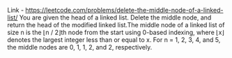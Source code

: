 Link - https://leetcode.com/problems/delete-the-middle-node-of-a-linked-list/
You are given the head of a linked list. Delete the middle node, and return the head of the modified linked list.The middle node of a linked list of size n is the ⌊n / 2⌋th node from the start using 0-based indexing, where ⌊x⌋ denotes the largest integer less than or equal to x.
For n = 1, 2, 3, 4, and 5, the middle nodes are 0, 1, 1, 2, and 2, respectively.
